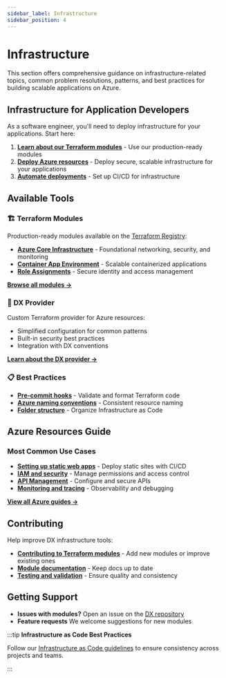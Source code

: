 ```yaml
---
sidebar_label: Infrastructure
sidebar_position: 4
---
```


# Infrastructure

This section offers comprehensive guidance on infrastructure-related topics,
common problem resolutions, patterns, and best practices for building scalable
applications on Azure.

## Infrastructure for Application Developers

As a software engineer, you'll need to deploy infrastructure for your
applications. Start here:

1. **[Learn about our Terraform modules](./using-terraform-registry-modules.md)** -
   Use our production-ready modules
2. **[Deploy Azure resources](./azure/index.md)** - Deploy secure, scalable
   infrastructure for your applications
3. **[Automate deployments](../pipelines/infra-apply.md)** - Set up CI/CD for
   infrastructure

## Available Tools

### 🏗️ Terraform Modules

Production-ready modules available on the
[Terraform Registry](https://registry.terraform.io/namespaces/pagopa-dx):

- **[Azure Core Infrastructure](https://registry.terraform.io/modules/pagopa-dx/azure-core-infra)** -
  Foundational networking, security, and monitoring
- **[Container App Environment](https://registry.terraform.io/modules/pagopa-dx/azure-container-app-environment)** -
  Scalable containerized applications
- **[Role Assignments](https://registry.terraform.io/modules/pagopa-dx/azure-role-assignments)** -
  Secure identity and access management

[**Browse all modules →**](https://registry.terraform.io/namespaces/pagopa-dx)

### 🔧 DX Provider

Custom Terraform provider for Azure resources:

- Simplified configuration for common patterns
- Built-in security best practices
- Integration with DX conventions

[**Learn about the DX provider →**](./contributing-to-dx-provider.md)

### 📋 Best Practices

- **[Pre-commit hooks](./pre-commit-terraform.md)** - Validate and format
  Terraform code
- **[Azure naming conventions](../conventions/azure-naming-convention.md)** -
  Consistent resource naming
- **[Folder structure](../conventions/infra-folder-structure.md)** - Organize
  Infrastructure as Code

## Azure Resources Guide

### Most Common Use Cases

- **[Setting up static web apps](./setting-up-azure-static-web-app.md)** -
  Deploy static sites with CI/CD
- **[IAM and security](./azure/azure-iam.md)** - Manage permissions and access
  control
- **[API Management](./azure/apim/index.md)** - Configure and secure APIs
- **[Monitoring and tracing](./azure/azure-tracing.md)** - Observability and
  debugging

[**View all Azure guides →**](./azure/index.md)

## Contributing

Help improve DX infrastructure tools:

- **[Contributing to Terraform modules](./contributing-to-dx-terraform-modules/index.md)** -
  Add new modules or improve existing ones
- **[Module documentation](./contributing-to-dx-terraform-modules/documenting-dx-terraform-modules.md)** -
  Keep docs up to date
- **[Testing and validation](./pre-commit-terraform.md)** - Ensure quality and
  consistency

## Getting Support

- **Issues with modules?** Open an issue on the
  [DX repository](https://github.com/pagopa/dx/issues)
- **Feature requests** We welcome suggestions for new modules

:::tip **Infrastructure as Code Best Practices**

Follow our
[Infrastructure as Code guidelines](../conventions/infra-folder-structure.md) to
ensure consistency across projects and teams.

:::
